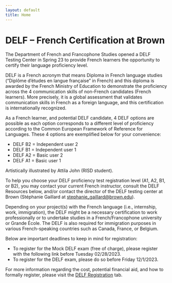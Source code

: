 ```yaml
---
layout: default
title: Home
---
```


# DELF – French Certification at Brown

The Department of French and Francophone Studies opened a DELF Testing Center in Spring 23 to provide French learners the opportunity to certify their language proficiency level.

DELF is a French acronym that means Diploma in French language studies (“Diplôme d’études en langue française” in French) and this diploma is awarded by the French Ministry of Education to demonstrate the proficiency across the 4 communication skills of non-French candidates (French learners). More precisely, it is a global assessment that validates communication skills in French as a foreign language, and this certification is internationally recognized.

As a French learner, and potential DELF candidate, 4 DELF options are possible as each option corresponds to a different level of proficiency according to the Common European Framework of Reference for Languages. These 4 options are exemplified below for your convenience:

- DELF B2 = Independent user 2
- DELF B1 = Independent user 1
- DELF A2 = Basic user 2
- DELF A1 = Basic user 1

Artistically illustrated by Attila John (RISD student).

To help you choose your DELF proficiency test registration level (A1, A2, B1, or B2), you may contact your current French instructor, consult the DELF Resources below, and/or contact the director of the DELF testing center at Brown (Stéphanie Gaillard at [stephanie_gaillard@brown.edu](mailto:stephanie_gaillard@brown.edu)).

Depending on your project(s) with the French language (i.e., internship, work, immigration), the DELF might be a necessary certification to work professionally or to undertake studies in a French/Francophone university or Grande École. The DELF is also required for immigration purposes in various French-speaking countries such as Canada, France, or Belgium.

Below are important deadlines to keep in mind for registration:

- To register for the Mock DELF exam (free of charge), please register with the following link before Tuesday 02/28/2023.
- To register for the DELF exam, please do so before Friday 12/1/2023.

For more information regarding the cost, potential financial aid, and how to formally register, please visit the [DELF Registration](/registration/) tab.

